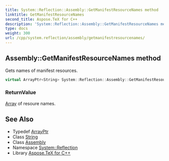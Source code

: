 ```yaml
---
title: System::Reflection::Assembly::GetManifestResourceNames method
linktitle: GetManifestResourceNames
second_title: Aspose.TeX for C++
description: 'System::Reflection::Assembly::GetManifestResourceNames method. Gets names of manifest resources in C++.'
type: docs
weight: 300
url: /cpp/system.reflection/assembly/getmanifestresourcenames/
---
```

## Assembly::GetManifestResourceNames method


Gets names of manifest resources.

```cpp
virtual ArrayPtr<String> System::Reflection::Assembly::GetManifestResourceNames() const
```


### ReturnValue

[Array](../../../system/array/) of resoure names.

## See Also

* Typedef [ArrayPtr](../../../system/arrayptr/)
* Class [String](../../../system/string/)
* Class [Assembly](../)
* Namespace [System::Reflection](../../)
* Library [Aspose.TeX for C++](../../../)
